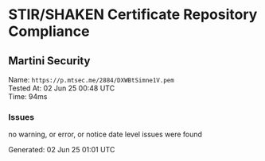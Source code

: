# STIR/SHAKEN Certificate Repository Compliance

## Martini Security

Name: `https://p.mtsec.me/2884/DXWBtSimne1V.pem`\
Tested At: 02 Jun 25 00:48 UTC\
Time: 94ms

### Issues

no warning, or error, or notice date level issues were found

Generated: 02 Jun 25 01:01 UTC